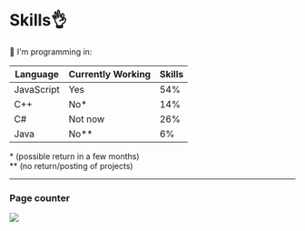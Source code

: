 # Skills👌

📝 I'm programming in:

Language | Currently Working | Skills
--- | --- | ---
JavaScript | Yes | 54%
C++ | No* | 14%
C# | Not now | 26%
Java | No** | 6%

\* (possible return in a few months)
<br>
** (no return/posting of projects)

---

### Page counter
<img src="https://profile-counter.glitch.me/megsystem/count.svg" />

